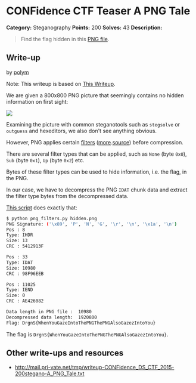 # CONFidence CTF Teaser A PNG Tale

**Category:** Steganography
**Points:** 200
**Solves:** 43
**Description:**

> Find the flag hidden in this [PNG file](hidden.png).

## Write-up

by [polym](https://github.com/abpolym)

Note: This writeup is based on [This Writeup](http://mail.pri-vate.net/tmp/writeup-CONFidence_DS_CTF_2015-200stegano-A_PNG_Tale.txt).

We are given a 800x800 PNG picture that seemingly contains no hidden information on first sight:

![](hidden.png)

Examining the picture with common steganotools such as `stegsolve` or `outguess` and hexeditors, we also don't see anything obvious.

However, PNG applies certain [filters](http://www.w3.org/TR/PNG-Filters.html) ([more](http://www.libpng.org/pub/png/book/chapter09.html).[source](http://en.wikipedia.org/wiki/Portable_Network_Graphics#Filtering)) before compression.

There are several filter types that can be applied, such as `None` (byte `0x0`), `Sub` (byte `0x1`), `Up` (byte `0x2`) etc.

Bytes of these filter types can be used to hide information, i.e. the flag, in the PNG.

In our case, we have to decompress the PNG `IDAT` chunk data and extract the filter type bytes from the decompressed data.

[This script](png_filters.py) does exactly that:

```bash
$ python png_filters.py hidden.png 
PNG Signature: ('\x89', 'P', 'N', 'G', '\r', '\n', '\x1a', '\n')
Pos : 8
Type: IHDR
Size: 13
CRC : 5412913F

Pos : 33
Type: IDAT
Size: 10980
CRC : 98F96EEB

Pos : 11025
Type: IEND
Size: 0
CRC : AE426082

Data length in PNG file :  10980
Decompressed data length:  1920800
Flag: DrgnS{WhenYouGazeIntoThePNGThePNGAlsoGazezIntoYou}
```

The flag is `DrgnS{WhenYouGazeIntoThePNGThePNGAlsoGazezIntoYou}`.

## Other write-ups and resources

* <http://mail.pri-vate.net/tmp/writeup-CONFidence_DS_CTF_2015-200stegano-A_PNG_Tale.txt>
